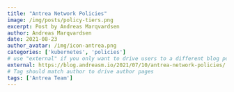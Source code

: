 ```yaml
---
title: "Antrea Network Policies"
image: /img/posts/policy-tiers.png
excerpt: Post by Andreas Marqvardsen
author: Andreas Marqvardsen
date: 2021-08-23
author_avatar: /img/icon-antrea.png
categories: ['kubernetes', 'policies']
# use "external" if you only want to drive users to a different blog post that lives outside this site.
external: https://blog.andreasm.io/2021/07/10/antrea-network-policies/
# Tag should match author to drive author pages
tags: ['Antrea Team']
---
```

